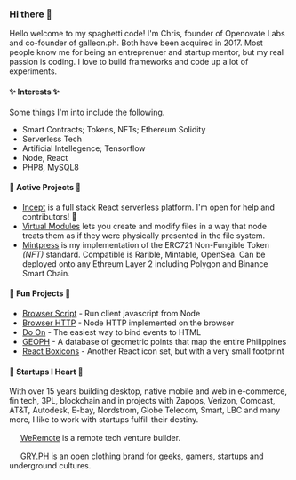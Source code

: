### Hi there 👋

Hello welcome to my spaghetti code! I'm Chris, founder of Openovate Labs and co-founder of galleon.ph. Both have been acquired in 2017. Most people know me for being an entreprenuer and startup mentor, but my real passion is coding. I love to build frameworks and code up a lot of experiments. 

#### ✨ Interests ✨

Some things I'm into include the following.

 - Smart Contracts; Tokens, NFTs; Ethereum Solidity
 - Serverless Tech
 - Artificial Intellegence; Tensorflow
 - Node, React
 - PHP8, MySQL8

#### 🔭 Active Projects 🔭

- [Incept](https://github.com/inceptjs) is a full stack React serverless platform. I'm open for help and contributors! 👯
- [Virtual Modules](https://github.com/cblanquera/virtual_modules) lets you create and modify files in a way that node treats them as if they were physically presented in the file system.
- [Mintpress](https://github.com/cblanquera/mintpress) is my implementation of the ERC721 Non-Fungible Token *(NFT)* standard. Compatible is Rarible, Mintable, OpenSea. Can be deployed onto any Ethreum Layer 2 including Polygon and Binance Smart Chain.

#### 🎉 Fun Projects 🎉

 - [Browser Script](https://github.com/cblanquera/browser-script) - Run client javascript from Node
 - [Browser HTTP](https://github.com/cblanquera/browser-http) - Node HTTP implemented on the browser
 - [Do On](https://github.com/cblanquera/doon) - The easiest way to bind events to HTML
 - [GEOPH](https://github.com/cblanquera/geoph) - A database of geometric points that map the entire Philippines
 - [React Boxicons](https://github.com/cblanquera/react-boxicons) - Another React icon set, but with a very small footprint

#### 💬 Startups I Heart 💬

With over 15 years building desktop, native mobile and web in e-commerce, fin tech, 3PL, blockchain and in projects with Zapops, Verizon, Comcast, AT&T, Autodesk, E-bay, Nordstrom, Globe Telecom, Smart, LBC and many more, I like to work with startups fulfill their destiny.

<img src="https://user-images.githubusercontent.com/120378/138542123-de82b109-c8cf-4a22-b6e8-ffcb3da9c468.png" width="16" /> [WeRemote](https://weremote.com/) is a remote tech venture builder.

<img src="https://user-images.githubusercontent.com/120378/138542110-2fb78f6e-a134-4224-addc-02898c0d1abc.png" width="16" /> [GRY.PH](https://gry.ph/) is an open clothing brand for geeks, gamers, startups and underground cultures.
